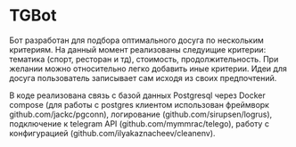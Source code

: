 # TGBot

Бот разработан для подбора оптимального досуга по нескольким критериям. На данный момент реализованы следуищие критерии: тематика (спорт, ресторан и тд), стоимость, продолжительность. При желании можно относительно легко добавить иные критерии. Идеи для досуга пользователь записывает сам исходя из своих предпочтений.

В коде реализована связь с базой данных Postgresql через Docker compose (для работы с postgres клиентом использован фреймворк github.com/jackc/pgconn), логирование (github.com/sirupsen/logrus), подключение к telegram API (github.com/mymmrac/telego), работу с конфигурацией (github.com/ilyakaznacheev/cleanenv).

